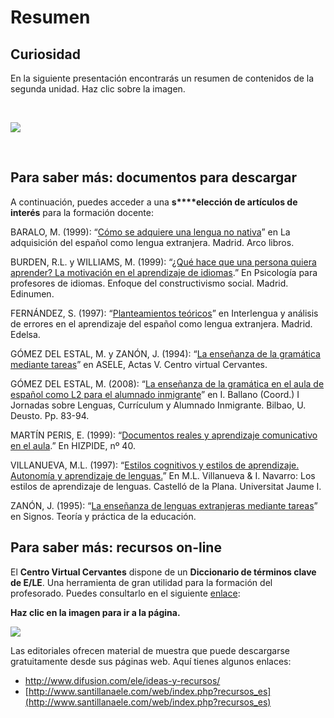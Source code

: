 
# Resumen

## Curiosidad 

En la siguiente presentación encontrarás un resumen de contenidos de la segunda unidad. Haz clic sobre la imagen.

 


![](img/portada_resumen2.PNG)

 

## Para saber más: documentos para descargar

A continuación, puedes acceder a una **s****elección de artículos de interés** para la formación docente:

BARALO, M. (1999): “[Cómo se adquiere una lengua no nativa](Baralo_adquisicion_lengua_no_nativa.pdf)” en La adquisición del español como lengua extranjera. Madrid. Arco libros.

BURDEN, R.L. y WILLIAMS, M. (1999): “[¿Qué hace que una persona quiera aprender? La motivación en el aprendizaje de idiomas](Burden_Williams_motivacion.pdf).” En Psicología para profesores de idiomas. Enfoque del constructivismo social. Madrid. Edinumen.

FERNÁNDEZ, S. (1997): “[Planteamientos teóricos](Fernandez_interlengua_analisis_errores.pdf)” en Interlengua y análisis de errores en el aprendizaje del español como lengua extranjera. Madrid. Edelsa.

GÓMEZ DEL ESTAL, M. y ZANÓN, J. (1994): “[La enseñanza de la gramática mediante tareas](Gomezdelestal_Zanon_gramatica_tareas.pdf)” en ASELE, Actas V. Centro virtual Cervantes.

GÓMEZ DEL ESTAL, M. (2008): “[La enseñanza de la gramática en el aula de español como L2 para el alumnado inmigrante](Gomezdelestal_gramatica_inmigrantes.pdf)” en I. Ballano (Coord.) I Jornadas sobre Lenguas, Currículum y Alumnado Inmigrante. Bilbao, U. Deusto. Pp. 83-94.

MARTÍN PERIS, E. (1999): “[Documentos reales y aprendizaje comunicativo en el aula](MartinPeris_documentos_reales.pdf).” En HIZPIDE, nº 40.

VILLANUEVA, M.L. (1997): “[Estilos cognitivos y estilos de aprendizaje. Autonomía y aprendizaje de lenguas.](Villanueva_estilos_aprendizaje.pdf)” En M.L. Villanueva &amp; I. Navarro: Los estilos de aprendizaje de lenguas. Castelló de la Plana. Universitat Jaume I.

ZANÓN, J. (1995): “[La enseñanza de lenguas extranjeras mediante tareas](Zanon_ensenanza_tareas.pdf)” en Signos. Teoría y práctica de la educación.

## Para saber más: recursos on-line

El **Centro Virtual Cervantes** dispone de un **Diccionario de términos clave de E/LE**. Una herramienta de gran utilidad para la formación del profesorado. Puedes consultarlo en el siguiente [enlace](http://cvc.cervantes.es/ensenanza/biblioteca_ele/diccio_ele/indice.htm):

**Haz clic en la imagen para ir a la página.**


![](cervantes.jpg)

Las editoriales ofrecen material de muestra que puede descargarse gratuitamente desde sus páginas web. Aquí tienes algunos enlaces:

- [http://www.difusion.com/ele/ideas-y-recursos/ ](http://www.difusion.com/ele/ideas-y-recursos/%20)
- [http://www.santillanaele.com/web/index.php?recursos_es](http://www.santillanaele.com/web/index.php?recursos_es)
